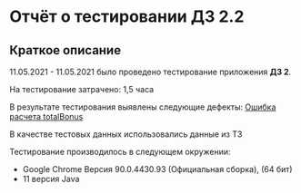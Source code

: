 # Отчёт о тестировании **ДЗ 2.2**
## Краткое описание
11.05.2021 - 11.05.2021 было проведено тестирование приложения **ДЗ 2**.

На тестирование затрачено: 1,5 часа

В результате тестирования выявлены следующие дефекты:
[Ошибка расчета totalBonus](https://github.com/OlgaTyurina19/dz2.2java/issues/1)

В качестве тестовых данных использовались данные из ТЗ

Тестирование производилось в следующем окружении:

- Google Chrome 
 Версия 90.0.4430.93 (Официальная сборка), (64 бит)
- 11 версия Java